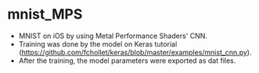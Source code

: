 # mnist_MPS
* MNIST on iOS by using Metal Performance Shaders' CNN. 
* Training was done by the model on Keras tutorial (https://github.com/fchollet/keras/blob/master/examples/mnist_cnn.py). 
* After the training, the model parameters were exported as dat files. 
